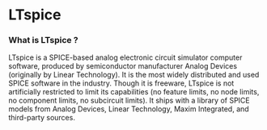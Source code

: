 # LTspice

### What is LTspice ?

LTspice is a SPICE-based analog electronic circuit simulator computer software, produced by semiconductor manufacturer Analog Devices (originally by Linear Technology). It is the most widely distributed and used SPICE software in the industry. Though it is freeware, LTspice is not artificially restricted to limit its capabilities (no feature limits, no node limits, no component limits, no subcircuit limits). It ships with a library of SPICE models from Analog Devices, Linear Technology, Maxim Integrated, and third-party sources. 
